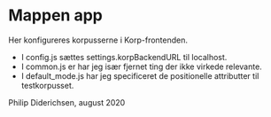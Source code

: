 # Mappen app

Her konfigureres korpusserne i Korp-frontenden.

- I config.js sættes settings.korpBackendURL til localhost.
- I common.js er har jeg især fjernet ting der ikke virkede relevante.
- I default_mode.js har jeg specificeret de positionelle attributter til testkorpusset.

Philip Diderichsen, august 2020
